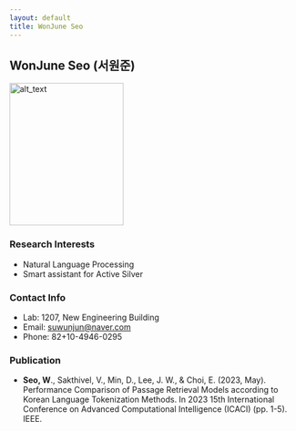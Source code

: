 ```yaml
---
layout: default
title: WonJune Seo
---
```


## WonJune Seo (서원준)
<img src="{{ site.baseurl }}/assets/img/profile/profile_wonjuneseo.jpeg" alt="alt_text" style="width: 200px; height: 250px; ">

### Research Interests
* Natural Language Processing
* Smart assistant for Active Silver

### Contact Info
* Lab: 1207, New Engineering Building
* Email: suwunjun@naver.com
* Phone: 82+10-4946-0295


### Publication
- **Seo, W**., Sakthivel, V., Min, D., Lee, J. W., & Choi, E. (2023, May). Performance Comparison of Passage Retrieval Models according to Korean Language Tokenization Methods. In 2023 15th International Conference on Advanced Computational Intelligence (ICACI) (pp. 1-5). IEEE.
  